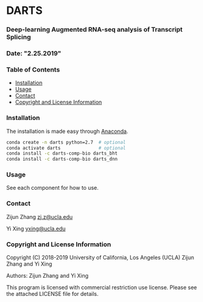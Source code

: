 # DARTS
### Deep-learning Augmented RNA-seq analysis of Transcript Splicing
### Date: "2.25.2019"

### Table of Contents
- [Installation](#installation)
- [Usage](#usage)
- [Contact](#contact)
- [Copyright and License Information](#copyright-and-license-information)

### Installation
The installation is made easy through [Anaconda](https://anaconda.org/darts-comp-bio).

```bash
conda create -n darts python=2.7  # optional
conda activate darts              # optional
conda install -c darts-comp-bio darts_bht
conda install -c darts-comp-bio darts_dnn
```

### Usage
See each component for how to use. 


### Contact
Zijun Zhang <zj.z@ucla.edu>

Yi Xing <yxing@ucla.edu>

### Copyright and License Information
Copyright (C) 2018-2019 University of California, Los Angeles (UCLA) Zijun Zhang and Yi Xing

Authors: Zijun Zhang and Yi Xing

This program is licensed with commercial restriction use license. Please see the attached LICENSE file for details.